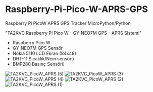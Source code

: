 # Raspberry-Pi-Pico-W-APRS-GPS
Raspberry Pi PicoW APRS GPS Tracker MicroPython/Python

"TA2KVC Raspberry Pi Pico W - GY-NEO7M GPS - APRS Sistemi"

* Raspberry Pico W
* GY-NEO7M GPS Sensör 
* Nokia 5110 LCD Ekran (84x48)
* DHT-11 Sıcaklık/Nem sensörü
* BMP280 Basınç Sensörü

![TA2KVC_PicoW_APRS (5)](https://github.com/user-attachments/assets/077d5239-f547-4071-a7ad-e0a9b294487e)
![TA2KVC_PicoW_APRS (3)](https://github.com/user-attachments/assets/61cddf2e-778b-493b-b20a-5e31f77c3164)
![TA2KVC_PicoW_APRS (4)](https://github.com/user-attachments/assets/055a22d7-c92a-42a2-b165-0f2de8b4ab38)
![TA2KVC_PicoW_APRS (2)](https://github.com/user-attachments/assets/18607421-5b97-4dc5-a1a9-7179e6fcce34)
![TA2KVC_PicoW_APRS (1)](https://github.com/user-attachments/assets/6fb9c0a9-00eb-4dd6-a01a-ffe4d4fbedd2)




